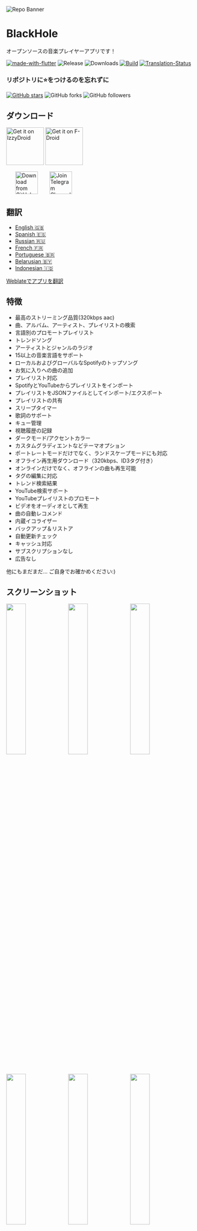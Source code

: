 ![Repo Banner](https://user-images.githubusercontent.com/87353286/144381080-faf8e557-7909-43a1-a8e2-208936e5a8f8.png)

# BlackHole

オープンソースの音楽プレイヤーアプリです！

[![made-with-flutter](https://img.shields.io/badge/Made%20with-Flutter-1f425f.svg)](https://flutter.dev/) ![Release](https://img.shields.io/github/v/release/Sangwan5688/BlackHole) ![Downloads](https://img.shields.io/github/downloads/Sangwan5688/BlackHole/total)
[![Build](https://github.com/Sangwan5688/BlackHole/actions/workflows/flutter.yml/badge.svg)](https://github.com/Sangwan5688/BlackHole/actions/workflows/flutter.yml)
[![Translation-Status](https://hosted.weblate.org/widgets/blackhole/-/translations/svg-badge.svg)](https://hosted.weblate.org/engage/blackhole/)

### リポジトリに:star:をつけるのを忘れずに

[![GitHub stars](https://img.shields.io/github/stars/Sangwan5688/BlackHole.svg?style=social&label=Star)](https://github.com//Sangwan5688/BlackHole) ![GitHub forks](https://img.shields.io/github/forks/Sangwan5688/BlackHole.svg?style=social&label=Forks) ![GitHub followers](https://img.shields.io/github/followers/Sangwan5688.svg?style=social&label=Follow)

## ダウンロード

[<img src="https://gitlab.com/IzzyOnDroid/repo/-/raw/master/assets/IzzyOnDroid.png"
     alt="Get it on IzzyDroid"
     height="100">](https://android.izzysoft.de/repo/apk/com.shadow.blackhole)
[<img src="https://fdroid.gitlab.io/artwork/badge/get-it-on.png"
     alt="Get it on F-Droid"
     height="100">](https://f-droid.org/packages/com.shadow.blackhole/)

&nbsp;&nbsp;&nbsp;&nbsp;&nbsp;
[<img src="https://img.shields.io/badge/GitHub-181717?logo=github&logoColor=white"
     alt="Download from GitHub"
     height="60">](https://github.com/Sangwan5688/BlackHole/releases)
&nbsp;&nbsp;&nbsp;&nbsp;&nbsp;&nbsp;
[<img src="https://img.shields.io/badge/Telegram-2CA5E0?logo=telegram&logoColor=white"
     alt="Join Telegram Channel"
     height="60">](https://t.me/blackhole_official)

## 翻訳

- [English :uk:](/README.md)
- [Spanish :es:](/README.ES.md)
- [Russian :ru:](/README.RU.md)
- [French :fr:](/README.FR.md)
- [Portuguese :brazil:](/README.PT.md)
- [Belarusian :belarus:](/README.BE.md)
- [Indonesian :indonesia:](/README.ID.md)

[Weblateでアプリを翻訳](https://hosted.weblate.org/projects/blackhole/translations/)

## 特徴

- 最高のストリーミング品質(320kbps aac)
- 曲、アルバム、アーティスト、プレイリストの検索
- 言語別のプロモートプレイリスト
- トレンドソング
- アーティストとジャンルのラジオ
- 15以上の音楽言語をサポート
- ローカルおよびグローバルなSpotifyのトップソング
- お気に入りへの曲の追加
- プレイリスト対応
- SpotifyとYouTubeからプレイリストをインポート
- プレイリストをJSONファイルとしてインポート/エクスポート
- プレイリストの共有
- スリープタイマー
- 歌詞のサポート
- キュー管理
- 視聴履歴の記録
- ダークモード/アクセントカラー
- カスタムグラディエントなどテーマオプション
- ポートレートモードだけでなく、ランドスケープモードにも対応
- オフライン再生用ダウンロード（320kbps、ID3タグ付き）
- オンラインだけでなく、オフラインの曲も再生可能
- タグの編集に対応
- トレンド検索結果
- YouTube検索サポート
- YouTubeプレイリストのプロモート
- ビデオをオーディオとして再生
- 曲の自動レコメンド
- 内蔵イコライザー
- バックアップ＆リストア
- 自動更新チェック
- キャッシュ対応
- サブスクリプションなし
- 広告なし

他にもまだまだ...
ご自身でお確かめください:)

## スクリーンショット

<img src="https://github.com/Sangwan5688/BlackHole/blob/main/fastlane/metadata/android/en-US/images/phoneScreenshots/1.png?raw=true" width="32%"> <img src="https://github.com/Sangwan5688/BlackHole/blob/main/fastlane/metadata/android/en-US/images/phoneScreenshots/2.png?raw=true" width="32%"> <img src="https://github.com/Sangwan5688/BlackHole/blob/main/fastlane/metadata/android/en-US/images/phoneScreenshots/3.png?raw=true" width="32%"> <img src="https://github.com/Sangwan5688/BlackHole/blob/main/fastlane/metadata/android/en-US/images/phoneScreenshots/4.png?raw=true" width="32%"> <img src="https://github.com/Sangwan5688/BlackHole/blob/main/fastlane/metadata/android/en-US/images/phoneScreenshots/5.png?raw=true" width="32%"> <img src="https://github.com/Sangwan5688/BlackHole/blob/main/fastlane/metadata/android/en-US/images/phoneScreenshots/6.png?raw=true" width="32%">

## ライセンス

```
Copyright © 2021 Abdullah Shahbaz

BlackHole is a free software licensed under GPL v3.0
It is distributed in the hope that it will be useful, but WITHOUT ANY WARRANTY;
without even the implied warranty of MERCHANTABILITY or FITNESS FOR A PARTICULAR PURPOSE.
```

```
Being Open Source doesn't mean you can just make a copy of the app and upload it on playstore or sell
a closed source copy of the same.
Read the following carefully:
1. Any copy of a software under GPL must be under same license. So you can't upload the app on a closed source
  app repository like PlayStore/AppStore without distributing the source code.
2. You can't sell any copied/modified version of the app under any "non-free" license.
   You must provide the copy with the original software or with instructions on how to obtain original software,
   should clearly state all changes, should clearly disclose full source code, should include same license
   and all copyrights should be retained.

In simple words, You can ONLY use the source code of this app for `Open Source` Project under `GPL v3.0` or later
with all your source code CLEARLY DISCLOSED on any code hosting platform like GitHub, with clear INSTRUCTIONS on
how to obtain the original software, should clearly STATE ALL CHANGES made and should RETAIN all copyrights.
Use of this software under any "non-free" license is NOT permitted.
```

詳しくは、[GNU 一般公衆利用許諾契約書](https://github.com/Sangwan5688/BlackHole/blob/main/LICENSE)をご覧ください。

## ソースからのビルド

1. Flutter SDKがインストールされていない場合は、[Flutter](https://flutter.dev/)の公式サイトをご覧ください。
2. masterブランチから最新のソースコードを取得します。

```
git clone https://github.com/Sangwan5688/BlackHole.git
```

3. Android StudioまたはVS Codeでアプリを実行します。もしくはコマンドラインから:

```
flutter pub get
flutter run
```

## コントリビュート

コントリビュートを歓迎します。コントリビュートする前に、[コントリビュートガイドライン](https://github.com/Sangwan5688/BlackHole/blob/main/CONTRIBUTING.md)をお読みください。

## 何か問題がありますか？

お客様が直面する可能性のある[一般的な問題](https://github.com/Sangwan5688/BlackHole/wiki/Common-Issues)をご覧ください。もしあなたの問題がそこにない場合は、お気軽にIssueをご作成ください :)

## ベータ版をテストしたいですか？ヘルプが必要ですか？？

[Telegramチャンネル](https://t.me/blackhole_official)または[Telegramグループ](https://t.me/joinchat/fHDC1AWnOhw0ZmI9)に参加すると、プロジェクトのベータ版アップデートを受け取ることができます。

## 私の作品を気に入っていただけましたか？

<a href="https://www.buymeacoffee.com/ankitsangwan" target="_blank"><img src="https://www.buymeacoffee.com/assets/img/custom_images/orange_img.png" alt="Buy Me A Coffee" style="height: 41px !important;width: 174px !important;box-shadow: 0px 3px 2px 0px rgba(190, 190, 190, 0.5) !important;-webkit-box-shadow: 0px 3px 2px 0px rgba(190, 190, 190, 0.5) !important;" ></a>

## 最新情報

全てのchangelogは[wikiページ](https://github.com/Sangwan5688/BlackHole/wiki/Changelog)をご覧ください
